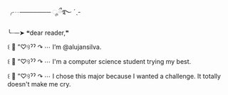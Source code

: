 ╭┈─────── ೄྀ࿐ ˊˎ-

╰┈─➤ ❝dear reader,❞

꒰  :ice_cream: ”♡ᵎ꒱ˀˀ ↷ ⋯ I’m @alujansilva. 

꒰  :ice_cream: ”♡ᵎ꒱ˀˀ ↷ ⋯ I'm a computer science student trying my best.

꒰  :ice_cream: ”♡ᵎ꒱ˀˀ ↷ ⋯ I chose this major because I wanted a challenge. It totally doesn't make me cry. 

